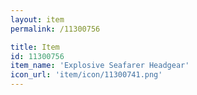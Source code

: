 ```yaml
---
layout: item
permalink: /11300756

title: Item
id: 11300756
item_name: 'Explosive Seafarer Headgear'
icon_url: 'item/icon/11300741.png'
---
```

